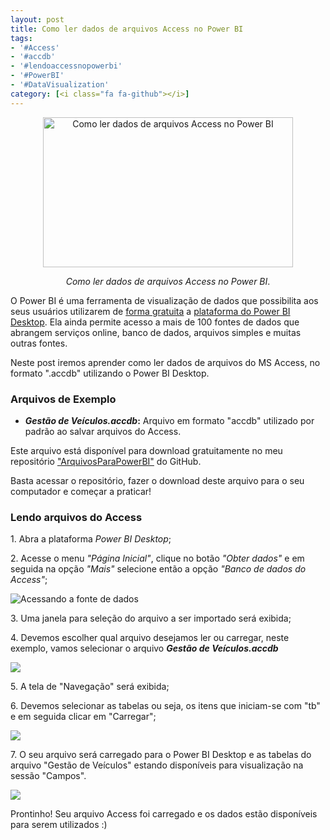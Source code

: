 ```yaml
---
layout: post
title: Como ler dados de arquivos Access no Power BI
tags:
- '#Access'
- '#accdb'
- '#lendoaccessnopowerbi'
- '#PowerBI'
- '#DataVisualization'
category: [<i class="fa fa-github"></i>]
---
```


<div style="text-align:center">
<p><img src="https://raw.githubusercontent.com/mateusbtlopes/mateusbtlopes.github.io/master/_posts/img/LendoAccess1.png" alt="Como ler dados de arquivos Access no Power BI" height="240" width="400"/></p>
</div>

<div style="text-align:center">
<p><i>Como ler dados de arquivos Access no Power BI</i>.</p>
</div>

<p>O Power BI é uma ferramenta de visualização de dados que possibilita aos seus usuários utilizarem de <a href="https://mateusbtlopes.github.io/descubra-quanto-custa-o-power-bi-para-voc%C3%AA-ou-sua-empresa" target="_blank">forma gratuita</a> a <a href="https://mateusbtlopes.github.io/conheca-as-plataformas-do-power-bi" target="_blank">plataforma do Power BI Desktop</a>. Ela ainda permite acesso a mais de 100 fontes de dados que abrangem serviços online, banco de dados, arquivos simples e muitas outras fontes. </p>

<p>Neste post iremos aprender como ler dados de arquivos do MS Access, no formato ".accdb" utilizando o Power BI Desktop.</p>

<h3 id="heading3">Arquivos de Exemplo</h3>

<ul>
<li><strong><i>Gestão de Veículos.accdb</i>:</strong> Arquivo em formato "accdb" utilizado por padrão ao salvar arquivos do Access.</li>
</ul>

<p>Este arquivo está disponível para download gratuitamente no meu repositório <a href="https://github.com/mateusbtlopes/ArquivosParaPowerBI" target="_blank">"ArquivosParaPowerBI"</a> do GitHub.</p>

<p>Basta acessar o repositório, fazer o download deste arquivo para o seu computador e começar a praticar!</p>

<h3 id="heading3">Lendo arquivos do Access</h3>

<p>1. Abra a plataforma <i>Power BI Desktop</i>;</p>

<p>2. Acesse o menu <i>"Página Inicial"</i>, clique no botão <i>"Obter dados"</i> e em seguida na opção <i>"Mais"</i> selecione então a opção <i>"Banco de dados do Access"</i>;</p>

<p><img src="https://raw.githubusercontent.com/mateusbtlopes/mateusbtlopes.github.io/master/_posts/img/LendoAccess2.png" alt="Acessando a fonte de dados"/></p>

<p>3. Uma janela para seleção do arquivo a ser importado será exibida;</p>

<p>4. Devemos escolher qual arquivo desejamos ler ou carregar, neste exemplo, vamos selecionar o arquivo <i><strong>Gestão de Veículos.accdb</strong></i></p>

<p><img src="https://raw.githubusercontent.com/mateusbtlopes/mateusbtlopes.github.io/master/_posts/img/LendoAccess3.png"/></p>

<p>5. A tela de "Navegação" será exibida;</p>

<p>6. Devemos selecionar as tabelas ou seja, os itens que iniciam-se com "tb" e em seguida clicar em "Carregar";</p>

<p><img src="https://raw.githubusercontent.com/mateusbtlopes/mateusbtlopes.github.io/master/_posts/img/LendoAccess4.png"/></p>

<p>7. O seu arquivo será carregado para o Power BI Desktop e as tabelas do arquivo "Gestão de Veículos" estando disponíveis para visualização na sessão "Campos".</p>

<p><img src="https://raw.githubusercontent.com/mateusbtlopes/mateusbtlopes.github.io/master/_posts/img/LendoAccess5.png"/></p>

<p>Prontinho! Seu arquivo Access foi carregado e os dados estão disponíveis para serem utilizados :)</p>